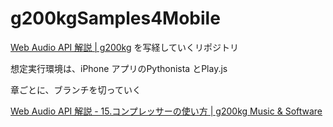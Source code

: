 # g200kgSamples4Mobile


[Web Audio API 解説 | g200kg](https://www.g200kg.com/jp/docs/webaudio/index.html) を写経していくリポジトリ


想定実行環境は、iPhone アプリのPythonista とPlay.js


章ごとに、ブランチを切っていく

[Web Audio API 解説 - 15.コンプレッサーの使い方 | g200kg Music & Software](https://www.g200kg.com/jp/docs/webaudio/compressor.html)
